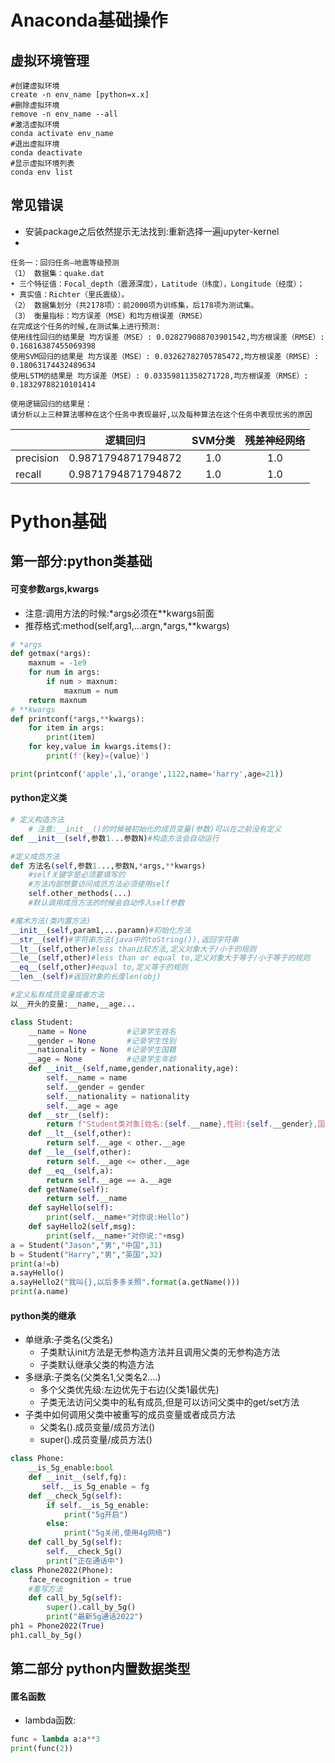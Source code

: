 # Anaconda基础操作

## 虚拟环境管理

```conda
#创建虚拟环境
create -n env_name [python=x.x]
#删除虚拟环境
remove -n env_name --all
#激活虚拟环境
conda activate env_name
#退出虚拟环境
conda deactivate
#显示虚拟环境列表
conda env list
```

##  常见错误

- 安装package之后依然提示无法找到:重新选择一遍jupyter-kernel
- 

```conda
任务一：回归任务—地震等级预测
（1） 数据集：quake.dat
• 三个特征值：Focal_depth（震源深度），Latitude（纬度），Longitude（经度）；
• 真实值：Richter（里氏震级）。
（2） 数据集划分（共2178项）：前2000项为训练集，后178项为测试集。
（3） 衡量指标：均方误差（MSE）和均方根误差（RMSE）
在完成这个任务的时候,在测试集上进行预测:
使用线性回归的结果是 均方误差（MSE）: 0.028279088703901542,均方根误差（RMSE）: 0.16816387455069398
使用SVM回归的结果是 均方误差（MSE）: 0.03262782705785472,均方根误差（RMSE）: 0.18063174432489634
使用LSTM的结果是 均方误差（MSE）: 0.03359811358271728,均方根误差（RMSE）: 0.18329788210101414

使用逻辑回归的结果是：
请分析以上三种算法哪种在这个任务中表现最好,以及每种算法在这个任务中表现优劣的原因
```

|           |      逻辑回归      | SVM分类 | 残差神经网络 |
| --------- | :----------------: | :-----: | :----------: |
| precision | 0.9871794871794872 |   1.0   |     1.0      |
| recall    | 0.9871794871794872 |   1.0   |     1.0      |



# Python基础

## 第一部分:python类基础

#### 可变参数args,kwargs

- 注意:调用方法的时候:*args必须在**kwargs前面
- 推荐格式:method(self,arg1,...argn,*args,**kwargs)

```python
# *args
def getmax(*args):
	maxnum = -1e9
	for num in args:
		if num > maxnum:
			maxnum = num
	return maxnum
# **kwargs
def printconf(*args,**kwargs):
	for item in args:
		print(item)
	for key,value in kwargs.items():
		print(f'{key}={value}')

print(printconf('apple',1,'orange',1122,name='harry',age=21))
```

#### python定义类

```python
# 定义构造方法
	# 注意:__init__()的时候被初始化的成员变量(参数)可以在之前没有定义
def __init__(self,参数1...参数N)#构造方法会自动运行

#定义成员方法
def 方法名(self,参数1...,参数N,*args,**kwargs)
	#self关键字是必须要填写的
    #方法内部想要访问成员方法必须使用self
    self.other_methods(...)
    #默认调用成员方法的时候会自动传入self参数

#魔术方法(类内置方法)
__init__(self,param1,...paramn)#初始化方法
__str__(self)#字符串方法(java中的toString()),返回字符串
__lt__(self,other)#less than比较方法,定义对象大于/小于的规则
__le__(self,other)#less than or equal to,定义对象大于等于/小于等于的规则
__eq__(self,other)#equal to,定义等于的规则
__len__(self)#返回对象的长度len(obj)

#定义私有成员变量或者方法
以__开头的变量:__name,__age...
```

```python
class Student:
    __name = None         #记录学生姓名
    __gender = None       #记录学生性别
    __nationality = None  #记录学生国籍
    __age = None          #记录学生年龄
    def __init__(self,name,gender,nationality,age):
        self.__name = name
        self.__gender = gender
        self.__nationality = nationality
        self.__age = age
    def __str__(self):
        return f"Student类对象[姓名:{self.__name},性别:{self.__gender},国籍:{self.__nationality},年龄:{self.__age}]"
    def __lt__(self,other):
        return self.__age < other.__age
    def __le__(self,other):
        return self.__age <= other.__age
    def __eq__(self,a):
        return self.__age == a.__age
    def getName(self):
        return self.__name
    def sayHello(self):
        print(self.__name+"对你说:Hello")
    def sayHello2(self,msg):
        print(self.__name+"对你说:"+msg)
a = Student("Jason","男","中国",31)
b = Student("Harry","男","英国",32)
print(a!=b)
a.sayHello()
a.sayHello2("我叫{},以后多多关照".format(a.getName()))
print(a.name)
```

#### python类的继承

- 单继承:子类名(父类名)
  - 子类默认init方法是无参构造方法并且调用父类的无参构造方法
  - 子类默认继承父类的构造方法
- 多继承:子类名(父类名1,父类名2....)
  - 多个父类优先级:左边优先于右边(父类1最优先)
  - 子类无法访问父类中的私有成员,但是可以访问父类中的get/set方法
- 子类中如何调用父类中被重写的成员变量或者成员方法
  - 父类名().成员变量/成员方法()
  - super().成员变量/成员方法()

```python
class Phone:
    __is_5g_enable:bool
    def __init__(self,fg):
       self.__is_5g_enable = fg
    def __check_5g(self):
        if self.__is_5g_enable:
            print("5g开启")
        else:
            print("5g关闭,使用4g网络")
    def call_by_5g(self):
        self.__check_5g()
        print("正在通话中")
class Phone2022(Phone):
    face_recognition = true
    #重写方法
    def call_by_5g(self):
        super().call_by_5g()
        print("最新5g通话2022")
ph1 = Phone2022(True)
ph1.call_by_5g()
```



## 第二部分 python内置数据类型

#### 匿名函数

- lambda函数:

```python
func = lambda a:a**3
print(func(2))
```



